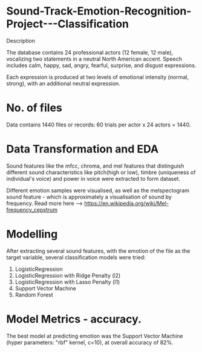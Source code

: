 # Sound-Track-Emotion-Recognition-Project---Classification

Description

The database contains 24 professional actors (12 female, 12 male), vocalizing two statements in a neutral North American accent. 
Speech includes calm, happy, sad, angry, fearful, surprise, and disgust expressions. 

Each expression is produced at two levels of emotional intensity (normal, strong), with an additional neutral expression. 

# No. of files

Data contains 1440 files or records: 60 trials per actor x 24 actors = 1440.

# Data Transformation and EDA
Sound features like the mfcc, chroma, and mel features that distinguish different sound characteristics like pitch(high or low), timbre (uniqueness of individual's voice) and power in voice were extracted to form dataset.

Different emotion samples were visualised, as well as the melspectogram sound feature - which is approximately a visualisation of sound by frequency.
Read more here --> https://en.wikipedia.org/wiki/Mel-frequency_cepstrum

# Modelling
After extracting several sound features, with the emotion of the file as the target variable, several classification models were tried:

1. LogisticRegression
2. LogisticRegression with Ridge Penalty (l2)
3. LogisticRegression with Lasso Penalty (l1)
4. Support Vector Machine
5. Random Forest

# Model Metrics - accuracy.
The best model at predicting emotion was the Support Vector Machine (hyper parameters: "rbf" kernel, c=10),  at overall accuracy of 82%.


